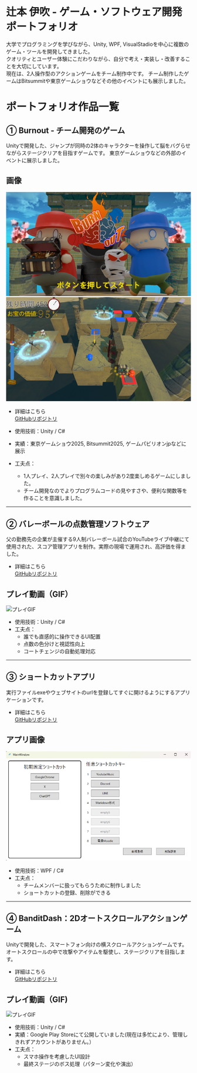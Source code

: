 # 辻本 伊吹 - ゲーム・ソフトウェア開発ポートフォリオ

大学でプログラミングを学びながら、Unity, WPF, VisualStadioを中心に複数のゲーム・ツールを開発してきました。  
クオリティとユーザー体験にこだわりながら、自分で考え・実装し・改善することを大切にしています。  
現在は、2人操作型のアクションゲームをチーム制作中です。
チーム制作したゲームはBitsummitや東京ゲームショウなどその他のイベントにも展示しました。

# ポートフォリオ作品一覧

## ① Burnout - チーム開発のゲーム
Unityで開発した、ジャンプが同時の2体のキャラクターを操作して脳をバグらせながらステージクリアを目指すゲームです。
東京ゲームショウなどの外部のイベントに展示しました。

## 画像
![タイトル画像](https://github.com/kiri070/TeamDevelopmentGame/blob/main/Images/titleImage01.png)
![ゲーム画像01](https://github.com/kiri070/TeamDevelopmentGame/blob/main/Images/sampleImage01.png)

- 詳細はこちら  
 [GitHubリポジトリ](https://github.com/kiri070/TeamDevelopmentGame.git)


- 使用技術：Unity / C#
- 実績：東京ゲームショウ2025, Bitsummit2025, ゲームパビリオンjpなどに展示
- 工夫点：
  - 1人プレイ、2人プレイで別々の楽しみがあり2度楽しめるゲームにしました。
  - チーム開発なのでよりプログラムコードの見やすさや、便利な関数等を作ることを意識しました。
---

## ② バレーボールの点数管理ソフトウェア
父の勤務先の企業が主催する9人制バレーボール試合のYouTubeライブ中継にて使用された、スコア管理アプリを制作。実際の現場で運用され、高評価を得ました。  
- 詳細はこちら  
 [GitHubリポジトリ](https://github.com/kiri070/ValleyScoreManager.git)


 ## プレイ動画（GIF）  

 ![プレイGIF](https://github.com/kiri070/ValleyScoreManager/raw/main/Assets/Gifs/portfolio02.gif)

- 使用技術：Unity / C#
- 工夫点：
  - 誰でも直感的に操作できるUI配置
  - 点数の色分けと視認性向上
  - コートチェンジの自動処理対応

---

## ③ ショートカットアプリ
実行ファイルexeやウェブサイトのurlを登録してすぐに開けるようにするアプリケーションです。
- 詳細はこちら  
 [GitHubリポジトリ](https://github.com/kiri070/ShortcutApp_Git.git)

  
## アプリ画像

![画像](https://github.com/kiri070/ShortcutApp_Git/blob/main/images/image01.png)


- 使用技術：WPF / C#
- 工夫点：
  - チームメンバーに扱ってもらうために制作しました
  - ショートカットの登録、削除ができる

---

## ④ BanditDash：2Dオートスクロールアクションゲーム
Unityで開発した、スマートフォン向けの横スクロールアクションゲームです。オートスクロールの中で攻撃やアイテムを駆使し、ステージクリアを目指します。  
- 詳細はこちら  
 [GitHubリポジトリ](https://github.com/kiri070/BanditDash.git)


## プレイ動画（GIF)  
 ![プレイGIF](https://github.com/kiri070/BanditDash/raw/main/Assets/Gifs/portfolio01.gif)

- 使用技術：Unity / C#
- 実績：Google Play Storeにて公開していました(現在は多忙により、管理しきれずアカウントがありません。）
- 工夫点：
  - スマホ操作を考慮したUI設計
  - 最終ステージのボス処理（パターン変化や演出）

